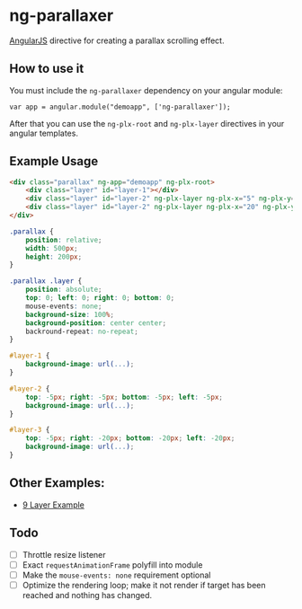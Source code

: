 # ng-parallaxer

[AngularJS](http://angularjs.org/) directive for creating a parallax scrolling effect.

## How to use it

You must include the `ng-parallaxer` dependency on your angular module:
```
var app = angular.module("demoapp", ['ng-parallaxer']);
```

After that you can use the `ng-plx-root` and `ng-plx-layer` directives in your angular templates.

## Example Usage

```html
<div class="parallax" ng-app="demoapp" ng-plx-root>
	<div class="layer" id="layer-1"></div>
	<div class="layer" id="layer-2" ng-plx-layer ng-plx-x="5" ng-plx-y="5"></div>
	<div class="layer" id="layer-2" ng-plx-layer ng-plx-x="20" ng-plx-y="20"></div>
</div>
```

```css
.parallax {
	position: relative;
	width: 500px;
	height: 200px;
}

.parallax .layer {
	position: absolute;
	top: 0; left: 0; right: 0; bottom: 0;
	mouse-events: none;
	background-size: 100%;
	background-position: center center;
	backround-repeat: no-repeat;
}

#layer-1 {
	background-image: url(...);
}

#layer-2 {
	top: -5px; right: -5px; bottom: -5px; left: -5px;
	background-image: url(...);
}

#layer-3 {
	top: -5px; right: -20px; bottom: -20px; left: -20px;
	background-image: url(...);
}
```

## Other Examples:

* [9 Layer Example](http://codepen.io/32bitkid/full/EaQvOr/)

## Todo

- [ ] Throttle resize listener
- [ ] Exact `requestAnimationFrame` polyfill into module
- [ ] Make the `mouse-events: none` requirement optional
- [ ] Optimize the rendering loop; make it not render if target has been reached and nothing has changed.
